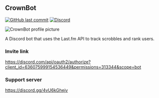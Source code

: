 ## CrownBot

[![GitHub last commit](https://img.shields.io/github/last-commit/d-shaun/CrownBot?style=flat)]()
[![Discord](https://img.shields.io/discord/1001517710917767188.svg?label=Discord)](https://discord.gg/4vU6kGhejv)

![CrownBot profile picture](https://i.imgur.com/a6zovhE.png)

A Discord bot that uses the Last.fm API to track scrobbles and rank users.

### Invite link

<https://discord.com/api/oauth2/authorize?client_id=636075999154536449&permissions=313344&scope=bot>

### Support server

<https://discord.gg/4vU6kGhejv>
